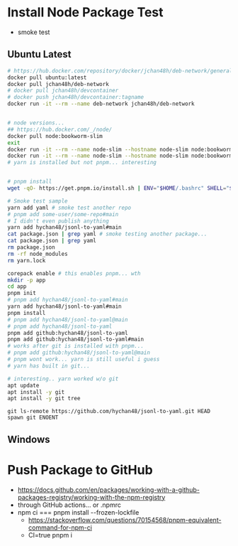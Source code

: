 # Install Node Package Test

* smoke test

## Ubuntu Latest

```bash
# https://hub.docker.com/repository/docker/jchan48h/deb-network/general
docker pull ubuntu:latest
docker pull jchan48h/deb-network
# docker pull jchan48h/devcontainer
# docker push jchan48h/devcontainer:tagname
docker run -it --rm --name deb-network jchan48h/deb-network


# node versions...
## https://hub.docker.com/_/node/
docker pull node:bookworm-slim
exit
docker run -it --rm --name node-slim --hostname node-slim node:bookworm-slim # goes to node
docker run -it --rm --name node-slim --hostname node-slim node:bookworm-slim bash
# yarn is installed but not pnpm... interesting


# pnpm install
wget -qO- https://get.pnpm.io/install.sh | ENV="$HOME/.bashrc" SHELL="$(which bash)" bash -

```

```bash
# Smoke test sample
yarn add yaml # smoke test another repo
# pnpm add some-user/some-repo#main
# I didn't even publish anything
yarn add hychan48/jsonl-to-yaml#main
cat package.json | grep yaml # smoke testing another package...
cat package.json | grep yaml
rm package.json
rm -rf node_modules
rm yarn.lock

corepack enable # this enables pnpm... wth
mkdir -p app
cd app
pnpm init
# pnpm add hychan48/jsonl-to-yaml#main
yarn add hychan48/jsonl-to-yaml#main
pnpm install
# pnpm add hychan48/jsonl-to-yaml@main
# pnpm add hychan48/jsonl-to-yaml
pnpm add github:hychan48/jsonl-to-yaml
pnpm add github:hychan48/jsonl-to-yaml#main
# works after git is installed with pnpm...
# pnpm add github:hychan48/jsonl-to-yaml@main
# pnpm wont work... yarn is still useful i guess
# yarn has built in git...

# interesting.. yarn worked w/o git
apt update
apt install -y git
apt install -y git tree

```
```
git ls-remote https://github.com/hychan48/jsonl-to-yaml.git HEAD
spawn git ENOENT
```


## Windows

# Push Package to GitHub

* https://docs.github.com/en/packages/working-with-a-github-packages-registry/working-with-the-npm-registry
* through GitHub actions... or .npmrc
* npm ci === pnpm install --frozen-lockfile
  * https://stackoverflow.com/questions/70154568/pnpm-equivalent-command-for-npm-ci
  * CI=true pnpm i